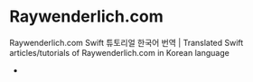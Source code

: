 # Raywenderlich.com
 Raywenderlich.com Swift 튜토리얼 한국어 번역 | Translated Swift articles/tutorials of Raywenderlich.com in Korean language 

* 
